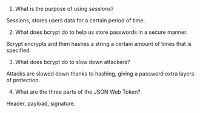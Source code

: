 <!-- Answers to the Short Answer Essay Questions go here -->

1. What is the purpose of using _sessions_?

Sessions, stores users data for a certain period of time.

2. What does bcrypt do to help us store passwords in a secure manner.

Bcrypt encrypts and then hashes a string a certain amount of times that is specified. 


3. What does bcrypt do to slow down attackers?

Attacks are slowed down thanks to hashing, giving a password extra layers of protection.

4. What are the three parts of the JSON Web Token?

Header, payload, signature.